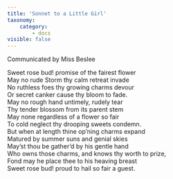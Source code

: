```yaml
---
title: 'Sonnet to a Little Girl'
taxonomy:
    category:
        - docs
visible: false
---
```


<div class="author">Communicated by Miss Beslee</div>
  
Sweet rose bud! promise of the fairest flower  
May no rude Storm thy calm retreat invade  
No ruthless foes thy growing charms devour  
Or secret canker cause thy bloom to fade.  
May no rough hand untimely, rudely tear  
Thy tender blossom from its parent stem  
May none regardless of a flower so fair  
To cold neglect thy drooping sweets condemn.  
But when at length thine op’ning charms expand  
Matured by summer suns and genial skies  
May’st thou be gather’d by his gentle hand  
Who owns those charms, and knows thy worth to prize,  
Fond may he place thee to his heaving breast  
Sweet rose bud! proud to hail so fair a guest.